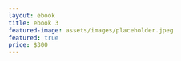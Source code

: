 ```yaml
---
layout: ebook
title: ebook 3
featured-image: assets/images/placeholder.jpeg
featured: true
price: $300
---
```

